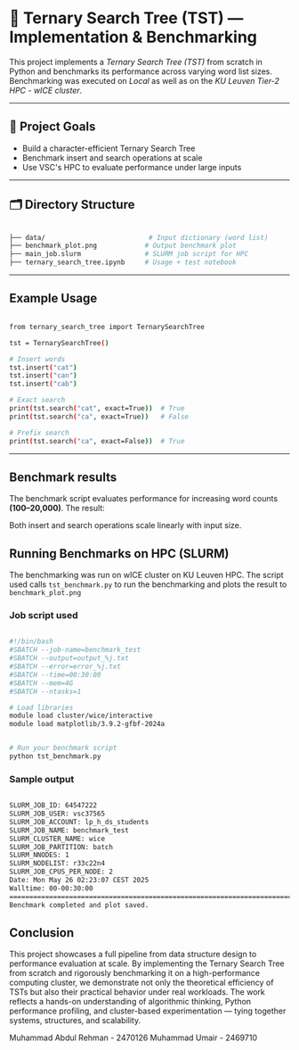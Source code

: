 # 🌲 Ternary Search Tree (TST) — Implementation & Benchmarking

This project implements a *Ternary Search Tree (TST)* from scratch in Python and benchmarks its performance across varying word list sizes. Benchmarking was executed on *Local* as well as on the *KU Leuven Tier-2 HPC - wICE cluster*.

---

## 🧠 Project Goals

- Build a character-efficient Ternary Search Tree
- Benchmark insert and search operations at scale
- Use VSC's HPC to evaluate performance under large inputs

---

## 🗂️ Directory Structure

```bash

├── data/                          # Input dictionary (word list)
├── benchmark_plot.png            # Output benchmark plot
├── main_job.slurm                # SLURM job script for HPC
├── ternary_search_tree.ipynb     # Usage + test notebook

```

---


## Example Usage

```bash

from ternary_search_tree import TernarySearchTree

tst = TernarySearchTree()

# Insert words
tst.insert("cat")
tst.insert("can")
tst.insert("cab")

# Exact search
print(tst.search("cat", exact=True))  # True
print(tst.search("ca", exact=True))   # False

# Prefix search
print(tst.search("ca", exact=False))  # True

```

---

## Benchmark results

The benchmark script evaluates performance for increasing word counts **(100–20,000)**. The result:

Both insert and search operations scale linearly with input size.

## Running Benchmarks on HPC (SLURM)

The benchmarking was run on wICE cluster on KU Leuven HPC. The script used calls `tst_benchmark.py` to run the benchmarking and plots the result to `benchmark_plot.png`

### Job script used

```bash

#!/bin/bash
#SBATCH --job-name=benchmark_test
#SBATCH --output=output_%j.txt
#SBATCH --error=error_%j.txt
#SBATCH --time=00:30:00
#SBATCH --mem=4G
#SBATCH --ntasks=1

# Load libraries
module load cluster/wice/interactive
module load matplotlib/3.9.2-gfbf-2024a


# Run your benchmark script
python tst_benchmark.py

```

### Sample output

```bash

SLURM_JOB_ID: 64547222
SLURM_JOB_USER: vsc37565
SLURM_JOB_ACCOUNT: lp_h_ds_students
SLURM_JOB_NAME: benchmark_test
SLURM_CLUSTER_NAME: wice
SLURM_JOB_PARTITION: batch
SLURM_NNODES: 1
SLURM_NODELIST: r33c22n4
SLURM_JOB_CPUS_PER_NODE: 2
Date: Mon May 26 02:23:07 CEST 2025
Walltime: 00-00:30:00
========================================================================
Benchmark completed and plot saved.

```

## Conclusion

This project showcases a full pipeline from data structure design to performance evaluation at scale. By implementing the Ternary Search Tree from scratch and rigorously benchmarking it on a high-performance computing cluster, we demonstrate not only the theoretical efficiency of TSTs but also their practical behavior under real workloads. The work reflects a hands-on understanding of algorithmic thinking, Python performance profiling, and cluster-based experimentation — tying together systems, structures, and scalability.

Muhammad Abdul Rehman - 2470126
Muhammad Umair - 2469710
